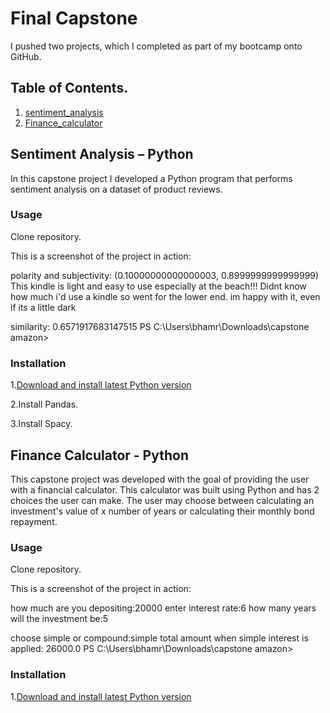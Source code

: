# Final Capstone 
I pushed two projects, which I completed as part of my bootcamp onto GitHub.

## Table of Contents.
1. [sentiment_analysis](#sentiment-analysis---Python)
2. [Finance_calculator](#finance-calculator---Python)

## Sentiment Analysis – Python

In this capstone project I developed a Python program that performs sentiment analysis on a dataset of product reviews.
### Usage
Clone repository.

This is a screenshot of the project in action:

polarity and subjectivity: (0.10000000000000003, 0.8999999999999999)
This kindle is light and easy to use especially at the beach!!!
Didnt know how much i'd use a kindle so went for the lower end. im happy with it, even if its a little dark

similarity: 0.6571917683147515
PS C:\Users\bhamr\Downloads\capstone amazon> 


### Installation
1.[Download and install latest Python version](https://www.python.org/downloads/)

2.Install Pandas.

3.Install Spacy.

## Finance Calculator - Python 

This capstone project was developed with the goal of providing the user with a financial calculator. This calculator was built using Python and has 2 choices the user can make. The user may choose between calculating an investment's value of x number of years or calculating their monthly bond repayment.

### Usage
Clone repository.

This is a screenshot of the project in action:

how much are you depositing:20000
enter interest rate:6
how many years will the investment be:5

choose simple or compound:simple
total amount when simple interest is applied: 26000.0
PS C:\Users\bhamr\Downloads\capstone amazon> 


### Installation
1.[Download and install latest Python version](https://www.python.org/downloads/)
